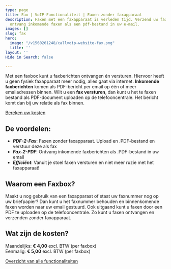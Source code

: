 ```yaml
---
type: page
title: Fax | VoIP-Functionaliteit | Faxen zonder faxapparaat
description: Faxen met een faxapparaat is verleden tijd. Verzend uw faxen online en
  ontvang inkomende faxen als een pdf-bestand in uw e-mail.
images: []
slug: fax
hero:
  image: "/v1560261248/callvoip-website-fax.png"
  title: ''
layout: ''
Hide in Search: false

---
```

Met een faxbox kunt u faxberichten ontvangen én versturen. Hiervoor heeft u geen fysiek faxapparaat meer nodig, alles gaat via internet. **Inkomende faxberichten** komen als PDF-bericht per email op één of meer emailadressen binnen. Wilt u een **fax versturen**, dan kunt u het te faxen bestand als PDF-document uploaden op de telefooncentrale. Het bericht komt dan bij uw relatie als fax binnen.

<a href="/calculator/" class="button">Bereken uw kosten</a>

## De voordelen:

* **_PDF-2-Fax_**: Faxen zonder faxapparaat. Upload en .PDF-bestand en verstuur deze als fax
* **_Fax-2-PDF_**: Ontvang inkomende faxberichten als .PDF-bestand in uw email
* **_Efficiënt_**: Vanuit je stoel faxen versturen en niet meer ruzie met het faxapparaat!

## Waarom een Faxbox?

Maakt u nog gebruik van een faxapparaat of staat uw faxnummer nog op uw briefpapier? Dan kunt u het faxnummer behouden en binnenkomende faxen worden naar uw email gestuurd. Ook uitgaand kunt u faxen door een PDF te uploaden op de telefooncentrale. Zo kunt u faxen ontvangen en verzenden zonder faxapparaat.

## Wat zijn de kosten?

Maandelijks: **€ 4,00** excl. BTW (per faxbox)  
Eenmalig: **€ 5,00** excl. BTW (per faxbox)

<a href="/telefonie/functionaliteiten/" class="button">Overzicht van alle functionaliteiten</a>